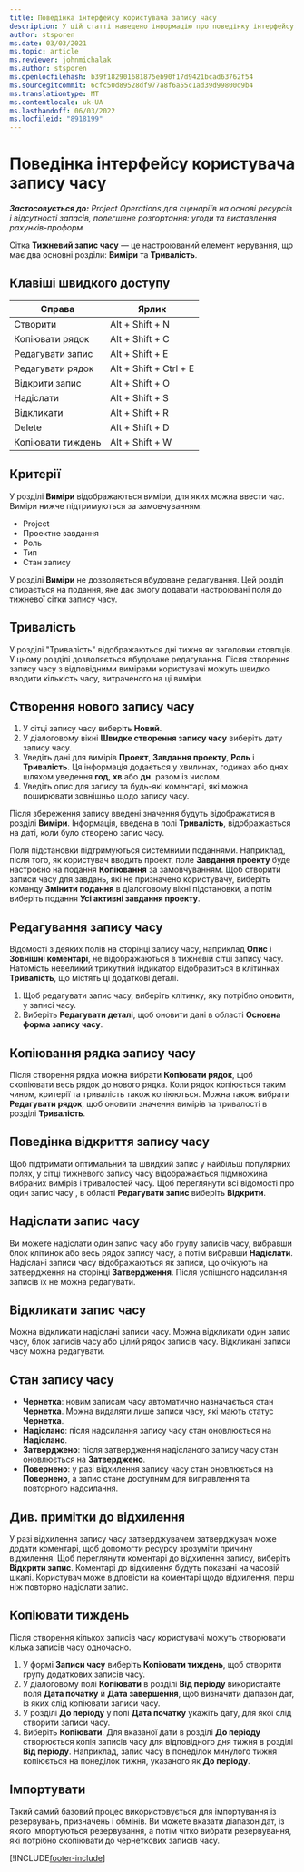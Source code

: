 ```yaml
---
title: Поведінка інтерфейсу користувача запису часу
description: У цій статті наведено інформацію про поведінку інтерфейсу користувача для запису часу.
author: stsporen
ms.date: 03/03/2021
ms.topic: article
ms.reviewer: johnmichalak
ms.author: stsporen
ms.openlocfilehash: b39f182901681875eb90f17d9421bcad63762f54
ms.sourcegitcommit: 6cfc50d89528df977a8f6a55c1ad39d99800d9b4
ms.translationtype: MT
ms.contentlocale: uk-UA
ms.lasthandoff: 06/03/2022
ms.locfileid: "8918199"
---
```

# <a name="time-entry-ui-behavior"></a>Поведінка інтерфейсу користувача запису часу

_**Застосовується до:** Project Operations для сценаріїв на основі ресурсів і відсутності запасів, полегшене розгортання: угоди та виставлення рахунків-проформ_


Сітка **Тижневий запис часу** — це настроюваний елемент керування, що має два основні розділи: **Виміри** та **Тривалість**.

## <a name="keyboard-shortcuts"></a>Клавіші швидкого доступу
| Справа        | Ярлик                  |
|------------   |------------------------   |
| Створити           | Alt + Shift + N           |
| Копіювати рядок      | Alt + Shift + C           |
| Редагувати запис    | Alt + Shift + E           |
| Редагувати рядок      | Alt + Shift + Ctrl + E    |
| Відкрити запис    | Alt + Shift + O           |
| Надіслати        | Alt + Shift + S           |
| Відкликати        | Alt + Shift + R           |
| Delete        | Alt + Shift + D           |
| Копіювати тиждень     | Alt + Shift + W           |

## <a name="dimensions"></a>Критерії
У розділі **Виміри** відображаються виміри, для яких можна ввести час. Виміри нижче підтримуються за замовчуванням:

  - Project
  - Проектне завдання
  - Роль
  - Тип
  - Стан запису

У розділі **Виміри** не дозволяється вбудоване редагування. Цей розділ спирається на подання, яке дає змогу додавати настроювані поля до тижневої сітки запису часу.

## <a name="duration"></a>Тривалість
У розділі "Тривалість" відображаються дні тижня як заголовки стовпців. У цьому розділі дозволяється вбудоване редагування. Після створення запису часу з відповідними вимірами користувачі можуть швидко вводити кількість часу, витраченого на ці виміри.

## <a name="create-a-new-time-entry"></a>Створення нового запису часу

1. У сітці запису часу виберіть **Новий**. 
2. У діалоговому вікні **Швидке створення запису часу** виберіть дату запису часу.
3. Уведіть дані для вимірів **Проект**, **Завдання проекту**, **Роль** і **Тривалість**. Ця інформація додається у хвилинах, годинах або днях шляхом уведення **год**, **хв** або **дн.** разом із числом. 
4. Уведіть опис для запису та будь-які коментарі, які можна поширювати зовнішньо щодо запису часу. 

Після збереження запису введені значення будуть відображатися в розділі **Виміри**. Інформація, введена в полі **Тривалість**, відображається на даті, коли було створено запис часу.

Поля підстановки підтримуються системними поданнями. Наприклад, після того, як користувач вводить проект, поле **Завдання проекту** буде настроєно на подання **Копіювання** за замовчуванням. Щоб створити записи часу для завдань, які не призначено користувачу, виберіть команду **Змінити подання** в діалоговому вікні підстановки, а потім виберіть подання **Усі активні завдання проекту**.

## <a name="edit-a-time-entry"></a>Редагування запису часу 
Відомості з деяких полів на сторінці запису часу, наприклад **Опис** і **Зовнішні коментарі**, не відображаються в тижневій сітці запису часу. Натомість невеликий трикутний індикатор відобразиться в клітинках **Тривалість**, що містять ці додаткові деталі. 

1. Щоб редагувати запис часу, виберіть клітинку, яку потрібно оновити, у записі часу.
2. Виберіть **Редагувати деталі**, щоб оновити дані в області **Основна форма запису часу**. 

## <a name="copy-a-time-entry-row"></a>Копіювання рядка запису часу
Після створення рядка можна вибрати **Копіювати рядок**, щоб скопіювати весь рядок до нового рядка. Коли рядок копіюється таким чином, критерії та тривалість також копіюються. Можна також вибрати **Редагувати рядок**, щоб оновити значення вимірів та тривалості в розділі **Тривалість**.

## <a name="open-a-time-entry-behavior"></a>Поведінка відкриття запису часу
Щоб підтримати оптимальний та швидкий запис у найбільш популярних полях, у сітці тижневого запису часу відображається підмножина вибраних вимірів і тривалостей часу. Щоб переглянути всі відомості про один запис часу , в області **Редагувати запис** виберіть **Відкрити**.

## <a name="submit-a-time-entry"></a>Надіслати запис часу
Ви можете надіслати один запис часу або групу записів часу, вибравши блок клітинок або весь рядок запису часу, а потім вибравши **Надіслати**. Надіслані записи часу відображаються як записи, що очікують на затвердження на сторінці **Затвердження**. Після успішного надсилання записів їх не можна редагувати.

## <a name="recall-a-time-entry"></a>Відкликати запис часу
Можна відкликати надіслані записи часу. Можна відкликати один запис часу, блок записів часу або цілий рядок записів часу. Відкликані записи часу можна редагувати.

## <a name="time-entry-status"></a>Стан запису часу

- **Чернетка**: новим записам часу автоматично назначається стан **Чернетка**. Можна видаляти лише записи часу, які мають статус **Чернетка**.
- **Надіслано**: після надсилання запису часу стан оновлюється на **Надіслано**. 
- **Затверджено**: після затвердження надісланого запису часу стан оновлюється на **Затверджено**. 
- **Повернено**: у разі відхилення запису часу стан оновлюється на **Повернено**, а запис стане доступним для виправлення та повторного надсилання. 

## <a name="view-rejection-comments"></a>Див. примітки до відхилення
У разі відхилення запису часу затверджувачем затверджувач може додати коментарі, щоб допомогти ресурсу зрозуміти причину відхилення. Щоб переглянути коментарі до відхилення запису, виберіть **Відкрити запис**. Коментарі до відхилення будуть показані на часовій шкалі. Користувач може відповісти на коментарі щодо відхилення, перш ніж повторно надіслати запис.

## <a name="copy-week"></a>Копіювати тиждень
Після створення кількох записів часу користувачі можуть створювати кілька записів часу одночасно.

1. У формі **Записи часу** виберіть **Копіювати тиждень**, щоб створити групу додаткових записів часу. 
2. У діалоговому полі **Копіювати** в розділі **Від періоду** використайте поля **Дата початку** й **Дата завершення**, щоб визначити діапазон дат, із яких слід копіювати записи часу. 
3. У розділі **До періоду** у полі **Дата початку** укажіть дату, для якої слід створити записи часу. 
4. Виберіть **Копіювати**. Для вказаної дати в розділі **До періоду** створюється копія записів часу для відповідного дня тижня в розділі **Від періоду**. Наприклад, запис часу в понеділок минулого тижня копіюється на понеділок тижня, указаного як **До періоду**.

## <a name="import"></a>Імпортувати
Такий самий базовий процес використовується для імпортування із резервувань, призначень і обмінів. Ви можете вказати діапазон дат, із якого імпортуються резервування, а потім чітко вибрати резервування, які потрібно скопіювати до чернеткових записів часу. 


[!INCLUDE[footer-include](../includes/footer-banner.md)]
